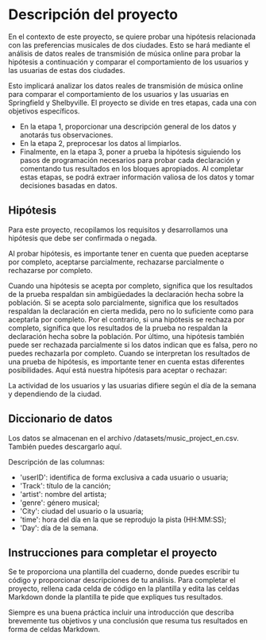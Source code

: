 # Descripción del proyecto
En el contexto de este proyecto, se quiere probar una hipótesis relacionada con las preferencias musicales de dos ciudades. Esto se hará mediante el análisis de datos reales de transmisión de música online para probar la hipótesis a continuación y comparar el comportamiento de los usuarios y las usuarias de estas dos ciudades.

Esto implicará analizar los datos reales de transmisión de música online para comparar el comportamiento de los usuarios y las usuarias en Springfield y Shelbyville. El proyecto se divide en tres etapas, cada una con objetivos específicos.

- En la etapa 1, proporcionar una descripción general de los datos y anotarás tus observaciones.
- En la etapa 2, preprocesar los datos al limpiarlos.
- Finalmente, en la etapa 3, poner a prueba la hipótesis siguiendo los pasos de programación necesarios para probar cada declaración y comentando tus resultados en los bloques apropiados.
Al completar estas etapas, se podrá extraer información valiosa de los datos y tomar decisiones basadas en datos.

## Hipótesis
Para este proyecto, recopilamos los requisitos y desarrollamos una hipótesis que debe ser confirmada o negada.

Al probar hipótesis, es importante tener en cuenta que pueden aceptarse por completo, aceptarse parcialmente, rechazarse parcialmente o rechazarse por completo.

Cuando una hipótesis se acepta por completo, significa que los resultados de la prueba respaldan sin ambigüedades la declaración hecha sobre la población.
Si se acepta solo parcialmente, significa que los resultados respaldan la declaración en cierta medida, pero no lo suficiente como para aceptarla por completo.
Por el contrario, si una hipótesis se rechaza por completo, significa que los resultados de la prueba no respaldan la declaración hecha sobre la población.
Por último, una hipótesis también puede ser rechazada parcialmente si los datos indican que es falsa, pero no puedes rechazarla por completo. Cuando se interpretan los resultados de una prueba de hipótesis, es importante tener en cuenta estas diferentes posibilidades.
Aquí está nuestra hipótesis para aceptar o rechazar:

La actividad de los usuarios y las usuarias difiere según el día de la semana y dependiendo de la ciudad.

## Diccionario de datos
Los datos se almacenan en el archivo /datasets/music_project_en.csv. También puedes descargarlo aquí.

Descripción de las columnas:

- 'userID': identifica de forma exclusiva a cada usuario o usuaria;
- 'Track': título de la canción;
- 'artist': nombre del artista;
- 'genre': género musical;
- 'City': ciudad del usuario o la usuaria;
- 'time': hora del día en la que se reprodujo la pista (HH:MM:SS);
- 'Day': día de la semana.

## Instrucciones para completar el proyecto
Se te proporciona una plantilla del cuaderno, donde puedes escribir tu código y proporcionar descripciones de tu análisis. Para completar el proyecto, rellena cada celda de código en la plantilla y edita las celdas Markdown donde la plantilla te pide que expliques tus resultados.

Siempre es una buena práctica incluir una introducción que describa brevemente tus objetivos y una conclusión que resuma tus resultados en forma de celdas Markdown. 
